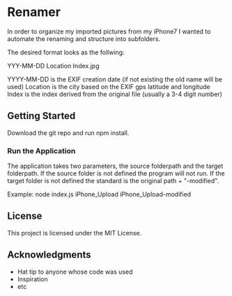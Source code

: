 # Renamer

In order to organize my imported pictures from my iPhone7 I wanted to automate the renaming and structure into subfolders.

The desired format looks as the follwing:

YYY-MM-DD Location Index.jpg

YYYY-MM-DD is the EXIF creation date (if not existing the old name will be used)
Location is the city based on the EXIF gps latitude and longitude
Index is the index derived from the original file (usually a 3-4 digit number)

## Getting Started

Download the git repo and run npm install.

### Run the Application

The application takes two parameters, the source folderpath and the target folderpath.
If the source folder is not defined the program will not run. If the target folder is not defined the standard is the original path + "-modified".

Example: node index.js iPhone_Upload iPhone_Upload-modified

## License

This project is licensed under the MIT License.

## Acknowledgments

- Hat tip to anyone whose code was used
- Inspiration
- etc
